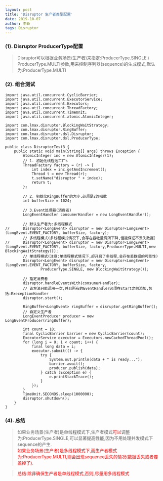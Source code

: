 ```yaml
---
layout: post
title: 'Disruptor 生产者类型配置'
date: 2019-10-07
author: 李新
tags: Disruptor
---
```


### (1). Disruptor ProducerType配置
> Disruptor可以根据业务场景(生产者)来指定:ProducerType.SINGLE / ProducerType.MULTI参数,用来控制序列器(sequence)的生成模式,默认为:ProducerType.MULTI   

### (2). 组合测试
```
import java.util.concurrent.CyclicBarrier;
import java.util.concurrent.ExecutorService;
import java.util.concurrent.Executors;
import java.util.concurrent.ThreadFactory;
import java.util.concurrent.TimeUnit;
import java.util.concurrent.atomic.AtomicInteger;

import com.lmax.disruptor.BlockingWaitStrategy;
import com.lmax.disruptor.RingBuffer;
import com.lmax.disruptor.dsl.Disruptor;
import com.lmax.disruptor.dsl.ProducerType;

public class DisruptorTest3 {
	public static void main(String[] args) throws Exception {
		AtomicInteger inc = new AtomicInteger(1);
		// 1. 初始化线程池工厂s
		ThreadFactory factory = (r) -> {
			int index = inc.getAndIncrement();
			Thread t = new Thread(r);
			t.setName("disruptor " + index);
			return t;
		};

		// 2. 初始化RingBuffer的大小,必须是2的指数
		int bufferSize = 1024;

		// 3.Event处理器(消费者)
		LongEventHandler consumerHandler = new LongEventHandler();

		// 默认生产者为:多线程模式
//		Disruptor<LongEvent> disruptor = new Disruptor<LongEvent>(LongEvent.EVENT_FACTORY, bufferSize, factory);
		// 多线程模式(多线程模式情况下,会存在吞吐量有所下降,但能保证不丢失数据)
//		Disruptor<LongEvent> disruptor = new Disruptor<LongEvent>(LongEvent.EVENT_FACTORY, bufferSize, factory,ProducerType.MULTI,new BlockingWaitStrategy());
		// 单线程模式(注意:单线程模式情况下,却开启了多线程,会存在丢数据的可能性)
		Disruptor<LongEvent> disruptor = new Disruptor<LongEvent>(LongEvent.EVENT_FACTORY, bufferSize, factory,
				ProducerType.SINGLE, new BlockingWaitStrategy());
		
		// 指定消费者
		disruptor.handleEventsWith(consumerHandler);
		// 该方法只能调用一次,并且所有的EventHandler必须在start之前添加,包括:ExeceptionHandler
		disruptor.start();

		RingBuffer<LongEvent> ringBuffer = disruptor.getRingBuffer();
		// 自定义生产者
		LongEventProducer producer = new LongEventProducer(ringBuffer);

		int count = 10;
		final CyclicBarrier barrier = new CyclicBarrier(count);
		ExecutorService executor = Executors.newCachedThreadPool();
		for (long i = 0; i < count; i++) {
			final long data = i;
			executor.submit(() -> {
				try {
					System.out.println(data + " is ready...");
					barrier.await();
					producer.publish(data);
				} catch (Exception e) {
					e.printStackTrace();
				}
			});
		}
		TimeUnit.SECONDS.sleep(1000000);
		disruptor.shutdown();
	}
}

```
### (4). 总结
> 如果业务场景(生产者)是单线程模式下,生产者模式<font color='red'>可以</font>调整为:ProducerType.SINGLE,可以显著提高性能,因为不用处理并发模式下sequence的产生.   
> <font color='red'>如果业务场景(生产者)是多线程模式下,而生产者模式为:ProducerType.MULTI,则会出现sequence丢失的情况(数据丢失或者覆盖掉了).</font>   

> <font color='red'>总结:除非确保生产者是单线程模式,否则,尽量用多线程模式</font>  